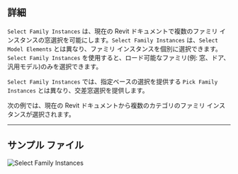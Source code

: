 ## 詳細
`Select Family Instances` は、現在の Revit ドキュメントで複数のファミリ インスタンスの窓選択を可能にします。`Select Family Instances` は、`Select Model Elements` とは異なり、ファミリ インスタンスを個別に選択できます。`Select Family Instances` を使用すると、ロード可能なファミリ(例: 窓、ドア、汎用モデル)のみを選択できます。

`Select Family Instances` では、指定ベースの選択を提供する `Pick Family Instances` とは異なり、交差窓選択を提供します。

次の例では、現在の Revit ドキュメントから複数のカテゴリのファミリ インスタンスが選択されます。
___
## サンプル ファイル

![Select Family Instances](./Dynamo.Nodes.DSModelDragFamilyInstanceSelection_img.jpg)
